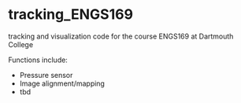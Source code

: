# tracking_ENGS169
tracking and visualization code for the course ENGS169 at Dartmouth College 

Functions include:
- Pressure sensor 
- Image alignment/mapping 
- tbd 
